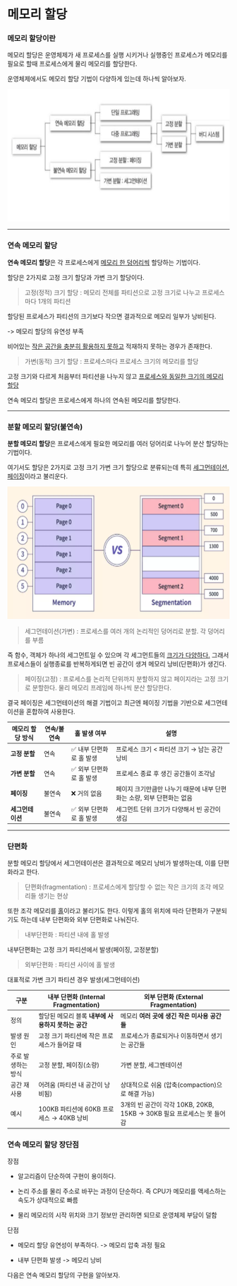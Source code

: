 # 메모리 할당

### 메모리 할당이란

메모리 할당은 운영체제가 새 프로세스를 실행 시키거나 실행중인 프로세스가 메모리를 필요로 할때 프로세스에게 물리 메모리를 할당한다. 

운영체제에서도 메모리 할당 기법이 다양하게 있는데 하나씩 알아보자.

<p align="center">
  <img src="./image/memory.png" height="300px" width="600px">
</p>

---

### 연속 메모리 할당

**연속 메모리 할당**은 각 프로세스에게 <u>메모리 한 덩어리씩</u> 할당하는 기법이다. 

할당은 2가지로 고정 크기 할당과 가변 크기 할당이다.

> 고정(정적) 크기 할당 : 메모리 전체를 파티션으로 고정 크기로 나누고 프로세스마다 1개의 파티션

할당된 프로세스가 파티션의 크기보다 작으면 결과적으로 메모리 일부가 낭비된다.

-> 메모리 할당의 유연성 부족 

비어있는 <u>작은 공간을 충분히 활용하지 못하고</u> 적재하지 못하는 경우가 존재한다.

> 가변(동적) 크기 할당 : 프로세스마다 프로세스 크기의 메모리를 할당

고정 크기와 다르게 처음부터 파티션을 나누지 않고 <u>프로세스와 동일한 크기의 메모리 할당</u>


연속 메모리 할당은 프로세스에게 하나의 연속된 메모리를 할당한다.

---

### 분할 메모리 할당(불연속)

**분할 메모리 할당**은 프로세스에게 필요한 메모리를 여러 덩어리로 나누어 분산 할당하는 기법이다.

여기서도 할당은 2가지로 고정 크기 가변 크기 할당으로 분류되는데 특히 <u>세그먼테이션</u>, <u>페이징</u>이라고 불리운다.

<p align="center">
 <img src = "./paging.png", height="300x", width="600px">
</p>

> 세그먼테이션(가변) : 프로세스를 여러 개의 논리적인 덩어리로 분할. 각 덩어리를 부름

즉 함수, 객체가 하나의 세그먼트일 수 있으며 각 세그먼트들의 <u>크기가 다양하다.</u> 그래서 프로세스들이 실행종료를 반복하게되면 빈 공간이 생겨 메모리 낭비(단편화)가 생긴다.

> 페이징(고정) : 프로세스를 논리적 단위까지 분할하지 않고 페이지라는 고정 크기로 분할한다. 물리 메모리 프레임에 하나씩 분산 할당한다.

결국 페이징은 세그먼테이션의 해결 기법이고 최근엔 페이징 기법을 기반으로 세그먼테이션을 혼합하여 사용한다.

| 메모리 할당 방식     | 연속/불연속 | 홀 발생 여부 | 설명 |
|----------------------|-------------|---------------|------|
| **고정 분할**        | 연속        | ✅ 내부 단편화로 홀 발생 | 프로세스 크기 < 파티션 크기 → 남는 공간 낭비 |
| **가변 분할**        | 연속        | ✅ 외부 단편화로 홀 발생 | 프로세스 종료 후 생긴 공간들이 조각남 |
| **페이징**           | 불연속      | ❌ 거의 없음 | 페이지 크기만큼만 나누기 때문에 내부 단편화는 소량, 외부 단편화는 없음 |
| **세그먼테이션**     | 불연속      | ✅ 외부 단편화로 홀 발생 | 세그먼트 단위 크기가 다양해서 빈 공간이 생김 |

---

### 단편화

분할 메모리 할당에서 세그먼테이션은 결과적으로 메모리 낭비가 발생하는데, 이를 단편화라고 한다.

> 단편화(fragmentation) : 프로세스에게 할당할 수 없는 작은 크기의 조각 메모리들 생기는 현상

또한 조각 메모리를 <u>홀</u>이라고 불리기도 한다.
이렇게 홀의 위치에 따라 단편화가 구분되기도 하는데 내부 단편화와 외부 단편화로 나눠진다.

> 내부단편화 : 파티션 내에 홀 발생

내부단편화는 고정 크기 파티션에서 발생(페이징, 고정분할)

> 외부단편화 : 파티션 사이에 홀 발생

대표적로 가변 크기 파티션 경우 발생(세그먼테이션)

| 구분             | 내부 단편화 (Internal Fragmentation)              | 외부 단편화 (External Fragmentation)              |
|------------------|---------------------------------------------------|----------------------------------------------------|
| 정의             | 할당된 메모리 블록 **내부에 사용하지 못하는 공간** | 메모리 **여러 곳에 생긴 작은 미사용 공간들**      |
| 발생 원인        | 고정 크기 파티션에 작은 프로세스가 들어갈 때      | 프로세스가 종료되거나 이동하면서 생기는 공간들     |
| 주로 발생하는 방식 | 고정 분할, 페이징(소량)                          | 가변 분할, 세그멘테이션                            |
| 공간 재사용      | 어려움 (파티션 내 공간이 낭비됨)                   | 상대적으로 쉬움 (압축(compaction)으로 해결 가능) |
| 예시             | 100KB 파티션에 60KB 프로세스 → 40KB 낭비           | 3개의 빈 공간이 각각 10KB, 20KB, 15KB → 30KB 필요 프로세스는 못 들어감 |


### 연속 메모리 할당 장단점

장점 

- 알고리즘이 단순하여 구현이 용이하다.

- 논리 주소를 물리 주소로 바꾸는 과정이 단순하다. 즉 CPU가 메모리를 액세스하는 속도가 상대적으로 빠름

- 물리 메모리의 시작 위치와 크기 정보만 관리하면 되므로 운영체제 부담이 덜함

단점

- 메모리 할당 유연성이 부족하다. -> 메모리 압축 과정 필요

- 내부 단편화 발생 -> 메모리 낭비

다음은 연속 메모리 할당의 구현을 알아보자.
